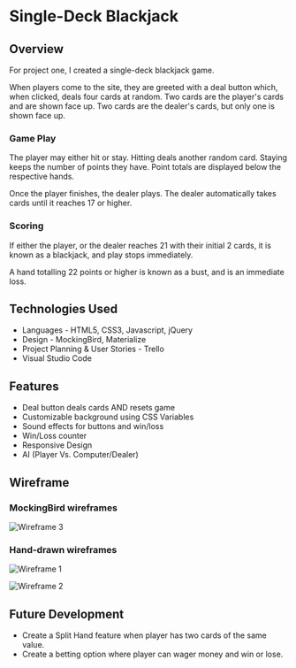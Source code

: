 # Single-Deck Blackjack

## Overview
For project one, I created a single-deck blackjack game. 

When players come to the site, they are greeted with a deal button which, when clicked, deals four cards at random. Two cards are the player's cards and are shown face up. Two cards are the dealer's cards, but only one is shown face up.

### Game Play

The player may either hit or stay. Hitting deals another random card. Staying keeps the number of points they have. Point totals are displayed below the respective hands.

Once the player finishes, the dealer plays. The dealer automatically takes cards until it reaches 17 or higher. 

### Scoring
If either the player, or the dealer reaches 21 with their initial 2 cards, it is known as a blackjack, and play stops immediately. 

A hand totalling 22 points or higher is known as a bust, and is an immediate loss. 

## Technologies Used

* Languages - HTML5, CSS3, Javascript, jQuery
* Design - MockingBird, Materialize
* Project Planning & User Stories - Trello
* Visual Studio Code

## Features

* Deal button deals cards AND resets game
* Customizable background using CSS Variables
* Sound effects for buttons and win/loss
* Win/Loss counter 
* Responsive Design
* AI (Player Vs. Computer/Dealer)

## Wireframe



### MockingBird wireframes

![Wireframe 3](https://github.com/jwats287/blackjack/blob/master/images/Wireframe-3.png?raw=true)

### Hand-drawn wireframes

![Wireframe 1](https://github.com/jwats287/blackjack/blob/master/images/Wireframe-1.jpg?raw=true)

![Wireframe 2](https://github.com/jwats287/blackjack/blob/master/images/Wireframe-2.jpg?raw=true)

## Future Development

* Create a Split Hand feature when player has two cards of the same value. 
* Create a betting option where player can wager money and win or lose. 